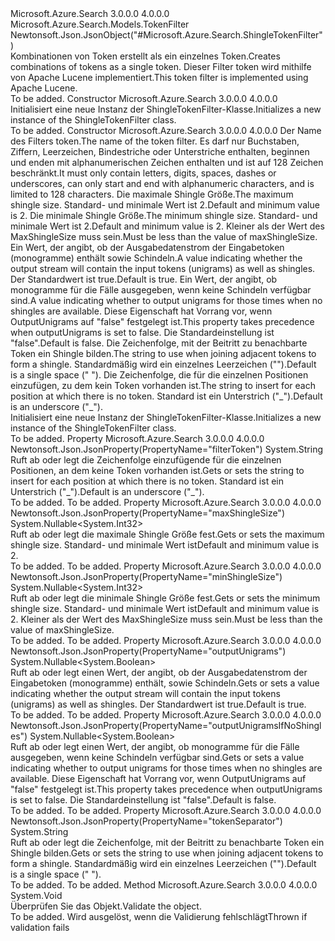 <Type Name="ShingleTokenFilter" FullName="Microsoft.Azure.Search.Models.ShingleTokenFilter">
  <TypeSignature Language="C#" Value="public class ShingleTokenFilter : Microsoft.Azure.Search.Models.TokenFilter" />
  <TypeSignature Language="ILAsm" Value=".class public auto ansi beforefieldinit ShingleTokenFilter extends Microsoft.Azure.Search.Models.TokenFilter" />
  <TypeSignature Language="DocId" Value="T:Microsoft.Azure.Search.Models.ShingleTokenFilter" />
  <TypeSignature Language="VB.NET" Value="Public Class ShingleTokenFilter&#xA;Inherits TokenFilter" />
  <TypeSignature Language="F#" Value="type ShingleTokenFilter = class&#xA;    inherit TokenFilter" />
  <AssemblyInfo>
    <AssemblyName>Microsoft.Azure.Search</AssemblyName>
    <AssemblyVersion>3.0.0.0</AssemblyVersion>
    <AssemblyVersion>4.0.0.0</AssemblyVersion>
  </AssemblyInfo>
  <Base>
    <BaseTypeName>Microsoft.Azure.Search.Models.TokenFilter</BaseTypeName>
  </Base>
  <Interfaces />
  <Attributes>
    <Attribute>
      <AttributeName>Newtonsoft.Json.JsonObject("#Microsoft.Azure.Search.ShingleTokenFilter")</AttributeName>
    </Attribute>
  </Attributes>
  <Docs>
    <summary>
            <span data-ttu-id="50fa8-101">Kombinationen von Token erstellt als ein einzelnes Token.</span><span class="sxs-lookup"><span data-stu-id="50fa8-101">Creates combinations of tokens as a single token.</span></span> <span data-ttu-id="50fa8-102">Dieser Filter token wird mithilfe von Apache Lucene implementiert.</span><span class="sxs-lookup"><span data-stu-id="50fa8-102">This token filter is implemented using Apache Lucene.</span></span>
            <see href="http://lucene.apache.org/core/4_10_3/analyzers-common/org/apache/lucene/analysis/shingle/ShingleFilter.html" /></summary>
    <remarks>To be added.</remarks>
  </Docs>
  <Members>
    <Member MemberName=".ctor">
      <MemberSignature Language="C#" Value="public ShingleTokenFilter ();" />
      <MemberSignature Language="ILAsm" Value=".method public hidebysig specialname rtspecialname instance void .ctor() cil managed" />
      <MemberSignature Language="DocId" Value="M:Microsoft.Azure.Search.Models.ShingleTokenFilter.#ctor" />
      <MemberSignature Language="VB.NET" Value="Public Sub New ()" />
      <MemberType>Constructor</MemberType>
      <AssemblyInfo>
        <AssemblyName>Microsoft.Azure.Search</AssemblyName>
        <AssemblyVersion>3.0.0.0</AssemblyVersion>
        <AssemblyVersion>4.0.0.0</AssemblyVersion>
      </AssemblyInfo>
      <Parameters />
      <Docs>
        <summary>
            <span data-ttu-id="50fa8-103">Initialisiert eine neue Instanz der ShingleTokenFilter-Klasse.</span><span class="sxs-lookup"><span data-stu-id="50fa8-103">Initializes a new instance of the ShingleTokenFilter class.</span></span>
            </summary>
        <remarks>To be added.</remarks>
      </Docs>
    </Member>
    <Member MemberName=".ctor">
      <MemberSignature Language="C#" Value="public ShingleTokenFilter (string name, Nullable&lt;int&gt; maxShingleSize = null, Nullable&lt;int&gt; minShingleSize = null, Nullable&lt;bool&gt; outputUnigrams = null, Nullable&lt;bool&gt; outputUnigramsIfNoShingles = null, string tokenSeparator = null, string filterToken = null);" />
      <MemberSignature Language="ILAsm" Value=".method public hidebysig specialname rtspecialname instance void .ctor(string name, valuetype System.Nullable`1&lt;int32&gt; maxShingleSize, valuetype System.Nullable`1&lt;int32&gt; minShingleSize, valuetype System.Nullable`1&lt;bool&gt; outputUnigrams, valuetype System.Nullable`1&lt;bool&gt; outputUnigramsIfNoShingles, string tokenSeparator, string filterToken) cil managed" />
      <MemberSignature Language="DocId" Value="M:Microsoft.Azure.Search.Models.ShingleTokenFilter.#ctor(System.String,System.Nullable{System.Int32},System.Nullable{System.Int32},System.Nullable{System.Boolean},System.Nullable{System.Boolean},System.String,System.String)" />
      <MemberSignature Language="VB.NET" Value="Public Sub New (name As String, Optional maxShingleSize As Nullable(Of Integer) = null, Optional minShingleSize As Nullable(Of Integer) = null, Optional outputUnigrams As Nullable(Of Boolean) = null, Optional outputUnigramsIfNoShingles As Nullable(Of Boolean) = null, Optional tokenSeparator As String = null, Optional filterToken As String = null)" />
      <MemberSignature Language="F#" Value="new Microsoft.Azure.Search.Models.ShingleTokenFilter : string * Nullable&lt;int&gt; * Nullable&lt;int&gt; * Nullable&lt;bool&gt; * Nullable&lt;bool&gt; * string * string -&gt; Microsoft.Azure.Search.Models.ShingleTokenFilter" Usage="new Microsoft.Azure.Search.Models.ShingleTokenFilter (name, maxShingleSize, minShingleSize, outputUnigrams, outputUnigramsIfNoShingles, tokenSeparator, filterToken)" />
      <MemberType>Constructor</MemberType>
      <AssemblyInfo>
        <AssemblyName>Microsoft.Azure.Search</AssemblyName>
        <AssemblyVersion>3.0.0.0</AssemblyVersion>
        <AssemblyVersion>4.0.0.0</AssemblyVersion>
      </AssemblyInfo>
      <Parameters>
        <Parameter Name="name" Type="System.String" />
        <Parameter Name="maxShingleSize" Type="System.Nullable&lt;System.Int32&gt;" />
        <Parameter Name="minShingleSize" Type="System.Nullable&lt;System.Int32&gt;" />
        <Parameter Name="outputUnigrams" Type="System.Nullable&lt;System.Boolean&gt;" />
        <Parameter Name="outputUnigramsIfNoShingles" Type="System.Nullable&lt;System.Boolean&gt;" />
        <Parameter Name="tokenSeparator" Type="System.String" />
        <Parameter Name="filterToken" Type="System.String" />
      </Parameters>
      <Docs>
        <param name="name"><span data-ttu-id="50fa8-104">Der Name des Filters token.</span><span class="sxs-lookup"><span data-stu-id="50fa8-104">The name of the token filter.</span></span> <span data-ttu-id="50fa8-105">Es darf nur Buchstaben, Ziffern, Leerzeichen, Bindestriche oder Unterstriche enthalten, beginnen und enden mit alphanumerischen Zeichen enthalten und ist auf 128 Zeichen beschränkt.</span><span class="sxs-lookup"><span data-stu-id="50fa8-105">It must only contain letters, digits, spaces, dashes or underscores, can only start and end with alphanumeric characters, and is limited to 128 characters.</span></span></param>
        <param name="maxShingleSize"><span data-ttu-id="50fa8-106">Die maximale Shingle Größe.</span><span class="sxs-lookup"><span data-stu-id="50fa8-106">The maximum shingle size.</span></span> <span data-ttu-id="50fa8-107">Standard- und minimale Wert ist 2.</span><span class="sxs-lookup"><span data-stu-id="50fa8-107">Default and minimum value is 2.</span></span></param>
        <param name="minShingleSize"><span data-ttu-id="50fa8-108">Die minimale Shingle Größe.</span><span class="sxs-lookup"><span data-stu-id="50fa8-108">The minimum shingle size.</span></span> <span data-ttu-id="50fa8-109">Standard- und minimale Wert ist 2.</span><span class="sxs-lookup"><span data-stu-id="50fa8-109">Default and minimum value is 2.</span></span> <span data-ttu-id="50fa8-110">Kleiner als der Wert des MaxShingleSize muss sein.</span><span class="sxs-lookup"><span data-stu-id="50fa8-110">Must be less than the value of maxShingleSize.</span></span></param>
        <param name="outputUnigrams"><span data-ttu-id="50fa8-111">Ein Wert, der angibt, ob der Ausgabedatenstrom der Eingabetoken (monogramme) enthält sowie Schindeln.</span><span class="sxs-lookup"><span data-stu-id="50fa8-111">A value indicating whether the output stream will contain the input tokens (unigrams) as well as shingles.</span></span> <span data-ttu-id="50fa8-112">Der Standardwert ist true.</span><span class="sxs-lookup"><span data-stu-id="50fa8-112">Default is true.</span></span></param>
        <param name="outputUnigramsIfNoShingles"><span data-ttu-id="50fa8-113">Ein Wert, der angibt, ob monogramme für die Fälle ausgegeben, wenn keine Schindeln verfügbar sind.</span><span class="sxs-lookup"><span data-stu-id="50fa8-113">A value indicating whether to output unigrams for those times when no shingles are available.</span></span>
            <span data-ttu-id="50fa8-114">Diese Eigenschaft hat Vorrang vor, wenn OutputUnigrams auf "false" festgelegt ist.</span><span class="sxs-lookup"><span data-stu-id="50fa8-114">This property takes precedence when outputUnigrams is set to false.</span></span>
            <span data-ttu-id="50fa8-115">Die Standardeinstellung ist "false".</span><span class="sxs-lookup"><span data-stu-id="50fa8-115">Default is false.</span></span></param>
        <param name="tokenSeparator"><span data-ttu-id="50fa8-116">Die Zeichenfolge, mit der Beitritt zu benachbarte Token ein Shingle bilden.</span><span class="sxs-lookup"><span data-stu-id="50fa8-116">The string to use when joining adjacent tokens to form a shingle.</span></span> <span data-ttu-id="50fa8-117">Standardmäßig wird ein einzelnes Leerzeichen ("").</span><span class="sxs-lookup"><span data-stu-id="50fa8-117">Default is a single space (" ").</span></span></param>
        <param name="filterToken"><span data-ttu-id="50fa8-118">Die Zeichenfolge, die für die einzelnen Positionen einzufügen, zu dem kein Token vorhanden ist.</span><span class="sxs-lookup"><span data-stu-id="50fa8-118">The string to insert for each position at which there is no token.</span></span> <span data-ttu-id="50fa8-119">Standard ist ein Unterstrich ("_").</span><span class="sxs-lookup"><span data-stu-id="50fa8-119">Default is an underscore ("_").</span></span></param>
        <summary>
            <span data-ttu-id="50fa8-120">Initialisiert eine neue Instanz der ShingleTokenFilter-Klasse.</span><span class="sxs-lookup"><span data-stu-id="50fa8-120">Initializes a new instance of the ShingleTokenFilter class.</span></span>
            </summary>
        <remarks>To be added.</remarks>
      </Docs>
    </Member>
    <Member MemberName="FilterToken">
      <MemberSignature Language="C#" Value="public string FilterToken { get; set; }" />
      <MemberSignature Language="ILAsm" Value=".property instance string FilterToken" />
      <MemberSignature Language="DocId" Value="P:Microsoft.Azure.Search.Models.ShingleTokenFilter.FilterToken" />
      <MemberSignature Language="VB.NET" Value="Public Property FilterToken As String" />
      <MemberSignature Language="F#" Value="member this.FilterToken : string with get, set" Usage="Microsoft.Azure.Search.Models.ShingleTokenFilter.FilterToken" />
      <MemberType>Property</MemberType>
      <AssemblyInfo>
        <AssemblyName>Microsoft.Azure.Search</AssemblyName>
        <AssemblyVersion>3.0.0.0</AssemblyVersion>
        <AssemblyVersion>4.0.0.0</AssemblyVersion>
      </AssemblyInfo>
      <Attributes>
        <Attribute>
          <AttributeName>Newtonsoft.Json.JsonProperty(PropertyName="filterToken")</AttributeName>
        </Attribute>
      </Attributes>
      <ReturnValue>
        <ReturnType>System.String</ReturnType>
      </ReturnValue>
      <Docs>
        <summary>
            <span data-ttu-id="50fa8-121">Ruft ab oder legt die Zeichenfolge einzufügende für die einzelnen Positionen, an dem keine Token vorhanden ist.</span><span class="sxs-lookup"><span data-stu-id="50fa8-121">Gets or sets the string to insert for each position at which there is no token.</span></span> <span data-ttu-id="50fa8-122">Standard ist ein Unterstrich ("_").</span><span class="sxs-lookup"><span data-stu-id="50fa8-122">Default is an underscore ("_").</span></span>
            </summary>
        <value>To be added.</value>
        <remarks>To be added.</remarks>
      </Docs>
    </Member>
    <Member MemberName="MaxShingleSize">
      <MemberSignature Language="C#" Value="public Nullable&lt;int&gt; MaxShingleSize { get; set; }" />
      <MemberSignature Language="ILAsm" Value=".property instance valuetype System.Nullable`1&lt;int32&gt; MaxShingleSize" />
      <MemberSignature Language="DocId" Value="P:Microsoft.Azure.Search.Models.ShingleTokenFilter.MaxShingleSize" />
      <MemberSignature Language="VB.NET" Value="Public Property MaxShingleSize As Nullable(Of Integer)" />
      <MemberSignature Language="F#" Value="member this.MaxShingleSize : Nullable&lt;int&gt; with get, set" Usage="Microsoft.Azure.Search.Models.ShingleTokenFilter.MaxShingleSize" />
      <MemberType>Property</MemberType>
      <AssemblyInfo>
        <AssemblyName>Microsoft.Azure.Search</AssemblyName>
        <AssemblyVersion>3.0.0.0</AssemblyVersion>
        <AssemblyVersion>4.0.0.0</AssemblyVersion>
      </AssemblyInfo>
      <Attributes>
        <Attribute>
          <AttributeName>Newtonsoft.Json.JsonProperty(PropertyName="maxShingleSize")</AttributeName>
        </Attribute>
      </Attributes>
      <ReturnValue>
        <ReturnType>System.Nullable&lt;System.Int32&gt;</ReturnType>
      </ReturnValue>
      <Docs>
        <summary>
            <span data-ttu-id="50fa8-123">Ruft ab oder legt die maximale Shingle Größe fest.</span><span class="sxs-lookup"><span data-stu-id="50fa8-123">Gets or sets the maximum shingle size.</span></span> <span data-ttu-id="50fa8-124">Standard- und minimale Wert ist</span><span class="sxs-lookup"><span data-stu-id="50fa8-124">Default and minimum value is</span></span>
            2.
            </summary>
        <value>To be added.</value>
        <remarks>To be added.</remarks>
      </Docs>
    </Member>
    <Member MemberName="MinShingleSize">
      <MemberSignature Language="C#" Value="public Nullable&lt;int&gt; MinShingleSize { get; set; }" />
      <MemberSignature Language="ILAsm" Value=".property instance valuetype System.Nullable`1&lt;int32&gt; MinShingleSize" />
      <MemberSignature Language="DocId" Value="P:Microsoft.Azure.Search.Models.ShingleTokenFilter.MinShingleSize" />
      <MemberSignature Language="VB.NET" Value="Public Property MinShingleSize As Nullable(Of Integer)" />
      <MemberSignature Language="F#" Value="member this.MinShingleSize : Nullable&lt;int&gt; with get, set" Usage="Microsoft.Azure.Search.Models.ShingleTokenFilter.MinShingleSize" />
      <MemberType>Property</MemberType>
      <AssemblyInfo>
        <AssemblyName>Microsoft.Azure.Search</AssemblyName>
        <AssemblyVersion>3.0.0.0</AssemblyVersion>
        <AssemblyVersion>4.0.0.0</AssemblyVersion>
      </AssemblyInfo>
      <Attributes>
        <Attribute>
          <AttributeName>Newtonsoft.Json.JsonProperty(PropertyName="minShingleSize")</AttributeName>
        </Attribute>
      </Attributes>
      <ReturnValue>
        <ReturnType>System.Nullable&lt;System.Int32&gt;</ReturnType>
      </ReturnValue>
      <Docs>
        <summary>
            <span data-ttu-id="50fa8-125">Ruft ab oder legt die minimale Shingle Größe fest.</span><span class="sxs-lookup"><span data-stu-id="50fa8-125">Gets or sets the minimum shingle size.</span></span> <span data-ttu-id="50fa8-126">Standard- und minimale Wert ist</span><span class="sxs-lookup"><span data-stu-id="50fa8-126">Default and minimum value is</span></span>
            2. <span data-ttu-id="50fa8-127">Kleiner als der Wert des MaxShingleSize muss sein.</span><span class="sxs-lookup"><span data-stu-id="50fa8-127">Must be less than the value of maxShingleSize.</span></span>
            </summary>
        <value>To be added.</value>
        <remarks>To be added.</remarks>
      </Docs>
    </Member>
    <Member MemberName="OutputUnigrams">
      <MemberSignature Language="C#" Value="public Nullable&lt;bool&gt; OutputUnigrams { get; set; }" />
      <MemberSignature Language="ILAsm" Value=".property instance valuetype System.Nullable`1&lt;bool&gt; OutputUnigrams" />
      <MemberSignature Language="DocId" Value="P:Microsoft.Azure.Search.Models.ShingleTokenFilter.OutputUnigrams" />
      <MemberSignature Language="VB.NET" Value="Public Property OutputUnigrams As Nullable(Of Boolean)" />
      <MemberSignature Language="F#" Value="member this.OutputUnigrams : Nullable&lt;bool&gt; with get, set" Usage="Microsoft.Azure.Search.Models.ShingleTokenFilter.OutputUnigrams" />
      <MemberType>Property</MemberType>
      <AssemblyInfo>
        <AssemblyName>Microsoft.Azure.Search</AssemblyName>
        <AssemblyVersion>3.0.0.0</AssemblyVersion>
        <AssemblyVersion>4.0.0.0</AssemblyVersion>
      </AssemblyInfo>
      <Attributes>
        <Attribute>
          <AttributeName>Newtonsoft.Json.JsonProperty(PropertyName="outputUnigrams")</AttributeName>
        </Attribute>
      </Attributes>
      <ReturnValue>
        <ReturnType>System.Nullable&lt;System.Boolean&gt;</ReturnType>
      </ReturnValue>
      <Docs>
        <summary>
            <span data-ttu-id="50fa8-128">Ruft ab oder legt einen Wert, der angibt, ob der Ausgabedatenstrom der Eingabetoken (monogramme) enthält, sowie Schindeln.</span><span class="sxs-lookup"><span data-stu-id="50fa8-128">Gets or sets a value indicating whether the output stream will contain the input tokens (unigrams) as well as shingles.</span></span> <span data-ttu-id="50fa8-129">Der Standardwert ist true.</span><span class="sxs-lookup"><span data-stu-id="50fa8-129">Default is true.</span></span>
            </summary>
        <value>To be added.</value>
        <remarks>To be added.</remarks>
      </Docs>
    </Member>
    <Member MemberName="OutputUnigramsIfNoShingles">
      <MemberSignature Language="C#" Value="public Nullable&lt;bool&gt; OutputUnigramsIfNoShingles { get; set; }" />
      <MemberSignature Language="ILAsm" Value=".property instance valuetype System.Nullable`1&lt;bool&gt; OutputUnigramsIfNoShingles" />
      <MemberSignature Language="DocId" Value="P:Microsoft.Azure.Search.Models.ShingleTokenFilter.OutputUnigramsIfNoShingles" />
      <MemberSignature Language="VB.NET" Value="Public Property OutputUnigramsIfNoShingles As Nullable(Of Boolean)" />
      <MemberSignature Language="F#" Value="member this.OutputUnigramsIfNoShingles : Nullable&lt;bool&gt; with get, set" Usage="Microsoft.Azure.Search.Models.ShingleTokenFilter.OutputUnigramsIfNoShingles" />
      <MemberType>Property</MemberType>
      <AssemblyInfo>
        <AssemblyName>Microsoft.Azure.Search</AssemblyName>
        <AssemblyVersion>3.0.0.0</AssemblyVersion>
        <AssemblyVersion>4.0.0.0</AssemblyVersion>
      </AssemblyInfo>
      <Attributes>
        <Attribute>
          <AttributeName>Newtonsoft.Json.JsonProperty(PropertyName="outputUnigramsIfNoShingles")</AttributeName>
        </Attribute>
      </Attributes>
      <ReturnValue>
        <ReturnType>System.Nullable&lt;System.Boolean&gt;</ReturnType>
      </ReturnValue>
      <Docs>
        <summary>
            <span data-ttu-id="50fa8-130">Ruft ab oder legt einen Wert, der angibt, ob monogramme für die Fälle ausgegeben, wenn keine Schindeln verfügbar sind.</span><span class="sxs-lookup"><span data-stu-id="50fa8-130">Gets or sets a value indicating whether to output unigrams for those times when no shingles are available.</span></span> <span data-ttu-id="50fa8-131">Diese Eigenschaft hat Vorrang vor, wenn OutputUnigrams auf "false" festgelegt ist.</span><span class="sxs-lookup"><span data-stu-id="50fa8-131">This property takes precedence when outputUnigrams is set to false.</span></span> <span data-ttu-id="50fa8-132">Die Standardeinstellung ist "false".</span><span class="sxs-lookup"><span data-stu-id="50fa8-132">Default is false.</span></span>
            </summary>
        <value>To be added.</value>
        <remarks>To be added.</remarks>
      </Docs>
    </Member>
    <Member MemberName="TokenSeparator">
      <MemberSignature Language="C#" Value="public string TokenSeparator { get; set; }" />
      <MemberSignature Language="ILAsm" Value=".property instance string TokenSeparator" />
      <MemberSignature Language="DocId" Value="P:Microsoft.Azure.Search.Models.ShingleTokenFilter.TokenSeparator" />
      <MemberSignature Language="VB.NET" Value="Public Property TokenSeparator As String" />
      <MemberSignature Language="F#" Value="member this.TokenSeparator : string with get, set" Usage="Microsoft.Azure.Search.Models.ShingleTokenFilter.TokenSeparator" />
      <MemberType>Property</MemberType>
      <AssemblyInfo>
        <AssemblyName>Microsoft.Azure.Search</AssemblyName>
        <AssemblyVersion>3.0.0.0</AssemblyVersion>
        <AssemblyVersion>4.0.0.0</AssemblyVersion>
      </AssemblyInfo>
      <Attributes>
        <Attribute>
          <AttributeName>Newtonsoft.Json.JsonProperty(PropertyName="tokenSeparator")</AttributeName>
        </Attribute>
      </Attributes>
      <ReturnValue>
        <ReturnType>System.String</ReturnType>
      </ReturnValue>
      <Docs>
        <summary>
            <span data-ttu-id="50fa8-133">Ruft ab oder legt die Zeichenfolge, mit der Beitritt zu benachbarte Token ein Shingle bilden.</span><span class="sxs-lookup"><span data-stu-id="50fa8-133">Gets or sets the string to use when joining adjacent tokens to form a shingle.</span></span> <span data-ttu-id="50fa8-134">Standardmäßig wird ein einzelnes Leerzeichen ("").</span><span class="sxs-lookup"><span data-stu-id="50fa8-134">Default is a single space (" ").</span></span>
            </summary>
        <value>To be added.</value>
        <remarks>To be added.</remarks>
      </Docs>
    </Member>
    <Member MemberName="Validate">
      <MemberSignature Language="C#" Value="public override void Validate ();" />
      <MemberSignature Language="ILAsm" Value=".method public hidebysig virtual instance void Validate() cil managed" />
      <MemberSignature Language="DocId" Value="M:Microsoft.Azure.Search.Models.ShingleTokenFilter.Validate" />
      <MemberSignature Language="VB.NET" Value="Public Overrides Sub Validate ()" />
      <MemberSignature Language="F#" Value="override this.Validate : unit -&gt; unit" Usage="shingleTokenFilter.Validate " />
      <MemberType>Method</MemberType>
      <AssemblyInfo>
        <AssemblyName>Microsoft.Azure.Search</AssemblyName>
        <AssemblyVersion>3.0.0.0</AssemblyVersion>
        <AssemblyVersion>4.0.0.0</AssemblyVersion>
      </AssemblyInfo>
      <ReturnValue>
        <ReturnType>System.Void</ReturnType>
      </ReturnValue>
      <Parameters />
      <Docs>
        <summary>
            <span data-ttu-id="50fa8-135">Überprüfen Sie das Objekt.</span><span class="sxs-lookup"><span data-stu-id="50fa8-135">Validate the object.</span></span>
            </summary>
        <remarks>To be added.</remarks>
        <exception cref="T:Microsoft.Rest.ValidationException">
            <span data-ttu-id="50fa8-136">Wird ausgelöst, wenn die Validierung fehlschlägt</span><span class="sxs-lookup"><span data-stu-id="50fa8-136">Thrown if validation fails</span></span>
            </exception>
      </Docs>
    </Member>
  </Members>
</Type>